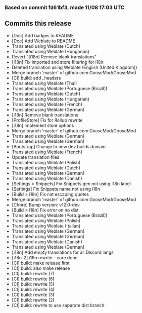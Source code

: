 ### Based on commit fd61bf3, made 11/08 17:03 UTC
## Commits this release
  - [Doc] Add badges to README
  - [Doc] Add Weblate to README
  - Translated using Weblate (Dutch)
  - Translated using Weblate (Hungarian)
  - Revert "[i18n] Remove blank translations"
  - [i18n] Fix imported and store filtering for i18n
  - Deleted translation using Weblate (English (United Kingdom))
  - Merge branch 'master' of github.com:GooseMod/GooseMod
  - [CI] build: add _headers
  - Translated using Weblate (Thai)
  - Translated using Weblate (Portuguese (Brazil))
  - Translated using Weblate (Dutch)
  - Translated using Weblate (Hungarian)
  - Translated using Weblate (French)
  - Translated using Weblate (German)
  - [i18n] Remove blank translations
  - [ProfileStore] Fix for Rollup rewrite
  - [i18n] Implement store options
  - Merge branch 'master' of github.com:GooseMod/GooseMod
  - Translated using Weblate (German)
  - Translated using Weblate (German)
  - [Bootstrap] Change to new dev builds domain
  - Translated using Weblate (French)
  - Update translation files
  - Translated using Weblate (Polish)
  - Translated using Weblate (Dutch)
  - Translated using Weblate (German)
  - Translated using Weblate (Danish)
  - [Settings > Snippets] Fix Snippets gen not using i18n label
  - [Settings] Fix Snippets name not using i18n
  - [Build > i18n] Fix not escaping quotes
  - Merge branch 'master' of github.com:GooseMod/GooseMod
  - [Chore] Bump version: v12.0-dev
  - [Build > i18n] Fix error on no dist
  - Translated using Weblate (Portuguese (Brazil))
  - Translated using Weblate (Polish)
  - Translated using Weblate (Italian)
  - Translated using Weblate (German)
  - Translated using Weblate (German)
  - Translated using Weblate (Danish)
  - Translated using Weblate (German)
  - [i18n] Add empty translations for all Discord langs
  - [i18n-2] i18n rewrite - core done
  - [CI] build: make release first
  - [CI] build: also make release
  - [CI] build: rewrite (7)
  - [CI] build: rewrite (6)
  - [CI] build: rewrite (5)
  - [CI] build: rewrite (4)
  - [CI] build: rewrite (3)
  - [CI] build: rewrite (2)
  - [CI] build: rewrite to use separate dist branch